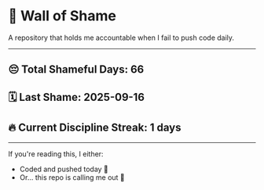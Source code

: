# 🧱 Wall of Shame

A repository that holds me accountable when I fail to push code daily.

---

## 😔 Total Shameful Days: **66**
## 🗓️ Last Shame: **2025-09-16**
## 🔥 Current Discipline Streak: **1 days**

---

If you're reading this, I either:
- Coded and pushed today 💪
- Or... this repo is calling me out 😤
